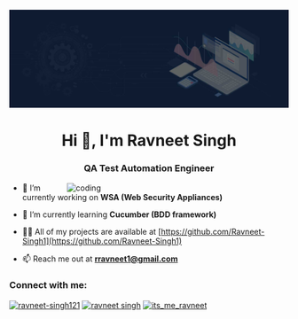 ![logo](https://github.com/Ravneet-Singh1/Ravneet-Singh1/blob/main/main-banner.jpg)
<h1 align="center">Hi 👋, I'm Ravneet Singh</h1>
<h3 align="center">QA Test Automation Engineer</h3>

<img align="right" alt="coding" width="400" src="https://cdn.dribbble.com/users/1059583/screenshots/4171367/coding-freak.gif">


- 🔭 I’m currently working on **WSA (Web Security Appliances)**

- 🌱 I’m currently learning **Cucumber (BDD framework)**

- 👨‍💻 All of my projects are available at [https://github.com/Ravneet-Singh1](https://github.com/Ravneet-Singh1)

- 📫 Reach me out at **rravneet1@gmail.com**

<h3 align="left">Connect with me:</h3>
<p align="left">
<a href="https://linkedin.com/in/ravneet-singh121" target="blank"><img align="center" src="https://raw.githubusercontent.com/rahuldkjain/github-profile-readme-generator/master/src/images/icons/Social/linked-in-alt.svg" alt="ravneet-singh121" height="30" width="40" /></a>
<a href="https://fb.com/ravneet singh" target="blank"><img align="center" src="https://raw.githubusercontent.com/rahuldkjain/github-profile-readme-generator/master/src/images/icons/Social/facebook.svg" alt="ravneet singh" height="30" width="40" /></a>
<a href="https://instagram.com/its_me_ravneet" target="blank"><img align="center" src="https://raw.githubusercontent.com/rahuldkjain/github-profile-readme-generator/master/src/images/icons/Social/instagram.svg" alt="its_me_ravneet" height="30" width="40" /></a>
</p>
